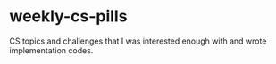 weekly-cs-pills
===============
CS topics and challenges that I was interested enough with and wrote implementation codes.
